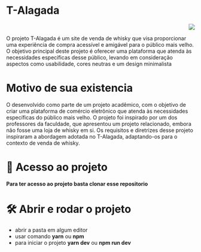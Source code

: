 # T-Alagada
<p align="right">
    <img src="http://img.shields.io/static/v1?label=STATUS&message=EM%20DESENVOLVIMENTO&color=GREEN&style=for-the-badge"/>
</p>

O projeto T-Alagada é um site de venda de whisky que visa proporcionar uma experiência de compra acessível e amigável para o público mais velho. O objetivo principal deste projeto é oferecer uma plataforma que atenda às necessidades específicas desse público, levando em consideração aspectos como usabilidade, cores neutras e um design minimalista



# Motivo de sua existencia

O desenvolvido como parte de um projeto acadêmico, com o objetivo de criar uma plataforma de comércio eletrônico que atenda às necessidades específicas do público mais velho. O projeto foi inspirado por um dos professores da faculdade, que apresentou um projeto relacionado, embora não fosse uma loja de whisky em si. Os requisitos e diretrizes desse projeto inspiraram a abordagem adotada no T-Alagada, adaptando-os para o contexto de venda de whisky.

# 📁 Acesso ao projeto

**Para ter acesso ao projeto basta clonar esse repositorio**

# 🛠️ Abrir e rodar o projeto

- abrir a pasta em algum editor
- usar comando **yarn** ou **npm**
- para iniciar o projeto **yarn dev** ou **npm run dev**
